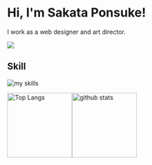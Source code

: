 # Hi, I'm Sakata Ponsuke!

I work as a web designer and art director.

![](https://github-profile-summary-cards.vercel.app/api/cards/profile-details?username=sakata-ponsuke&theme=2077)



## Skill
<img alt="my skills" src="https://skillicons.dev/icons?theme=dark&perline=7&i=html,css,jquery,js,photoshop,illustrator,xd,figma,vscode,wordpress,github" />

<img alt="Top Langs" height="150px" src="https://github-readme-stats.vercel.app/api/top-langs/?username=sakata-ponsuke&layout=compact&count_private=true&show_icons=true&theme=tokyonight" /><img alt="github stats" height="150px" src="https://github-readme-stats.vercel.app/api?username=sakata-ponsuke&count_private=true&show_icons=true&show_icons=true&theme=tokyonight" />


